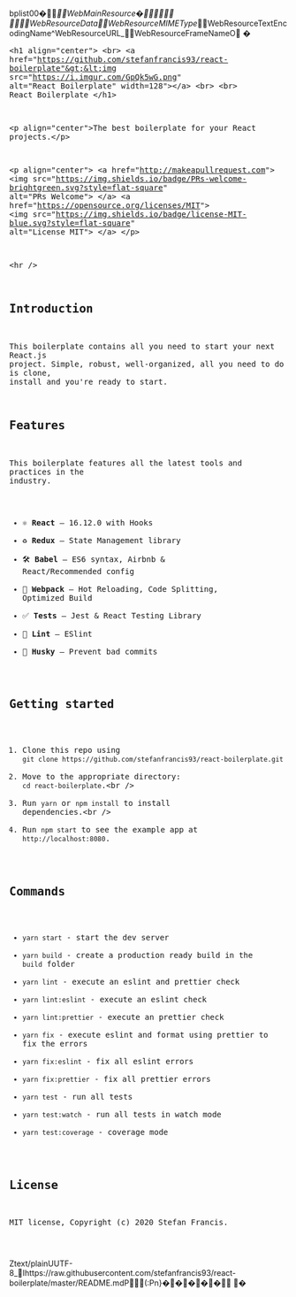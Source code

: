bplist00�*WebMainResource�
*WebResourceData*WebResourceMIMEType*WebResourceTextEncodingName^WebResourceURL_WebResourceFrameNameO
�<html><head></head><body><pre style="word-wrap: break-word; white-space: pre-wrap;">
&lt;h1 align="center"&gt;
&lt;br&gt;
&lt;a href="https://github.com/stefanfrancis93/react-boilerplate"&gt;&lt;img src="https://i.imgur.com/GpQk5wG.png" alt="React Boilerplate" width=128"&gt;&lt;/a&gt;
&lt;br&gt;
&lt;br&gt;
React Boilerplate
&lt;/h1&gt;

&lt;p align="center"&gt;The best boilerplate for your React projects.&lt;/p&gt;

&lt;p align="center"&gt;
&lt;a href="http://makeapullrequest.com"&gt;
&lt;img src="https://img.shields.io/badge/PRs-welcome-brightgreen.svg?style=flat-square" alt="PRs Welcome"&gt;
&lt;/a&gt;
&lt;a href="https://opensource.org/licenses/MIT"&gt;
&lt;img src="https://img.shields.io/badge/license-MIT-blue.svg?style=flat-square" alt="License MIT"&gt;
&lt;/a&gt;
&lt;/p&gt;

&lt;hr /&gt;

## Introduction

This boilerplate contains all you need to start your next React.js project. Simple, robust, well-organized, all you need to do is clone, install and you're ready to start.

## Features

This boilerplate features all the latest tools and practices in the industry.

- ⚛ **React** — 16.12.0 with Hooks
- ♻ **Redux** — State Management library
- 🛠 **Babel** — ES6 syntax, Airbnb &amp; React/Recommended config
- 🚀 **Webpack** — Hot Reloading, Code Splitting, Optimized Build
- ✅ **Tests** — Jest &amp; React Testing Library
- 💖 **Lint** — ESlint
- 🐶 **Husky** — Prevent bad commits

## Getting started

1. Clone this repo using `git clone https://github.com/stefanfrancis93/react-boilerplate.git`
2. Move to the appropriate directory: `cd react-boilerplate`.&lt;br /&gt;
3. Run `yarn` or `npm install` to install dependencies.&lt;br /&gt;
4. Run `npm start` to see the example app at `http://localhost:8080`.

## Commands

- `yarn start` - start the dev server
- `yarn build` - create a production ready build in the `build` folder
- `yarn lint` - execute an eslint and prettier check
- `yarn lint:eslint` - execute an eslint check
- `yarn lint:prettier` - execute an prettier check
- `yarn fix` - execute eslint and format using prettier to fix the errors
- `yarn fix:eslint` - fix all eslint errors
- `yarn fix:prettier` - fix all prettier errors
- `yarn test` - run all tests
- `yarn test:watch` - run all tests in watch mode
- `yarn test:coverage` - coverage mode

## License

MIT license, Copyright (c) 2020 Stefan Francis.

</pre></body></html>Ztext/plainUUTF-8_Ihttps://raw.githubusercontent.com/stefanfrancis93/react-boilerplate/master/README.mdP    ( : P n } �����             
              �
